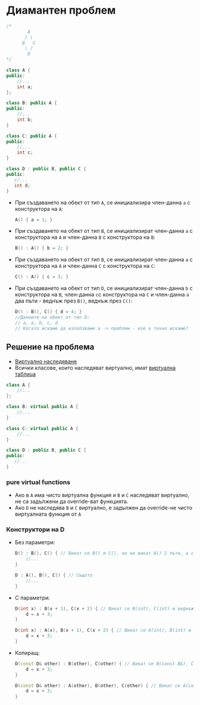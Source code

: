# Диамантен проблем
```c++
/*
        A
       / \
      B   C
       \ /
        D
*/

class A {
public:
    //...
    int a;
};

class B: public A {
public:
    //...
    int b;
}

class C: public A {
public:
    //...
    int c;
}

class D : public B, public C {
public:
   //...
   int d;
}
```

- При създаването на обект от тип `A`, се инициализира член-данна `a` с конструктора на `A`:
    ```c++
    A() { a = 1; }
    ```
- При създаването на обект от тип `B`, се инициализират член-данна `a` с конструктора на `A` и член-данна `B` с конструктора на `B`:    
    ```c++
    B() : A() { b = 2; }
    ```
- При създаването на обект от тип `B`, се инициализират член-данна `a` с конструктора на `A` и член-данна `C` с конструктора на `C`:        
    ```c++
    C() : A() { c = 3; }
    ```
- При създаването на обект от тип `D`, се инициализират член-данна `b` с конструктора на `B`, член-данна `c`с конструктора на `C` и член-данна `a` два пъти - веднъж през `B()`, веднъж през `C()`: 
    ```c++
    D() : B(), C() { d = 4; }
    //Данните на обект от тип D: 
    // а, а, b, c, d 
    // Когато искаме да използваме a -> проблем - кое a точно искаме?
    ```

## Решение на проблема
- [Виртуално наследяване](https://en.wikipedia.org/wiki/Virtual_inheritance)           
- Всички класове, които наследяват виртуално, имат [виртуална таблица](https://shaharmike.com/cpp/vtable-part3/)

```c++
class A {
    //...
};

class B: virtual public A {
    //...
}

class C: virtual public A {
    //...
}

class D : public B, public C {
public:
   //...
}
```
### pure virtual functions
- Ако в `A` има чисто виртуална функция и `B` и `C` наследяват виртуално, не са задължени да override-ват функцията.
- Ако `D` не наследява `B` и `C` виртуално, е задължен да override-не чисто виртуалната функция от `A`

### Конструктори на D
- Без параметри: 
    ```c++
    D() : B(), C() { // Викат се B() и C(), но не викат A() 2 пъти, а само веднъж
        //...
    }
    ```
    ```c++
    D : A(), B(), C() { // Същото
        //...
    }
    ```
- С параметри: 
    ```c++
    D(int x) : B(x + 1), C(x + 2) { // Викат се B(int), C(int) и веднъж ДЕФОЛТНИЯ A(), а не A(int)
        d = x + 3;
    }
    ```
    ```c++
    D(int x) : А(x), B(x + 1), C(x + 2) { // Викат се A(int), B(int) и C(int)
        d = x + 3;
    }
    ```
- Копиращ: 
    ```c++
    D(const D& other) : B(other), C(other) { // Викат се B(const B&), C(const C&) и веднъж ДЕФОЛТНИЯ A(), а не A(const A&)
        d = x + 3;
    }
    ```
    ```c++
    D(const D& other) : А(other), B(other), C(other) { // Викат се A(const A&), B(const B&) и C(const C&)
        d = x + 3;
    }
    ```